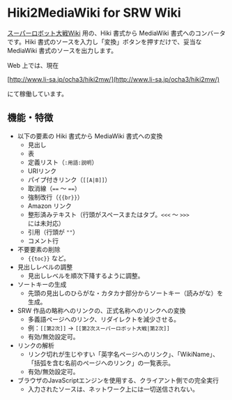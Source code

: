 Hiki2MediaWiki for SRW Wiki
===========================

[スーパーロボット大戦Wiki](http://hiki.cre.jp/SRW/) 用の、Hiki 書式から MediaWiki 書式へのコンバータです。Hiki 書式のソースを入力し「変換」ボタンを押すだけで、妥当な MediaWiki 書式のソースを出力します。

Web 上では、現在

[http://www.li-sa.jp/ocha3/hiki2mw/](http://www.li-sa.jp/ocha3/hiki2mw/)

にて稼働しています。

機能・特徴
----------

* 以下の要素の Hiki 書式から MediaWiki 書式への変換
    * 見出し
    * 表
    * 定義リスト（<code>:用語:説明</code>）
    * URIリンク
    * パイプ付きリンク（<code>[[A|B]]</code>）
    * 取消線（<code>==</code> 〜 <code>==</code>）
    * 強制改行（<code>{{br}}</code>）
    * Amazon リンク
    * 整形済みテキスト（行頭がスペースまたはタブ。<code>&lt;&lt;&lt;</code> 〜 <code>&gt;&gt;&gt;</code> には未対応）
    * 引用（行頭が <code>""</code>）
    * コメント行
* 不要要素の削除
    * <code>{{toc}}</code> など。
* 見出しレベルの調整
    * 見出しレベルを順次下降するように調整。
* ソートキーの生成
    * 先頭の見出しのひらがな・カタカナ部分からソートキー（読みがな）を生成。
* SRW 作品の略称へのリンクの、正式名称へのリンクへの変換
    * 多義語ページへのリンク、リダイレクトを減少させる。
    * 例：<code>[[第2次]]</code> → <code>[[第2次スーパーロボット大戦|第2次]]</code>
    * 有効/無効設定可。
* リンクの解析
    * リンク切れが生じやすい「英字名ページへのリンク」、「WikiName」、「括弧を含む名前のページへのリンク」の一覧表示。
    * 有効/無効設定可。
* ブラウザのJavaScriptエンジンを使用する、クライアント側での完全実行
    * 入力されたソースは、ネットワーク上には一切送信されない。
